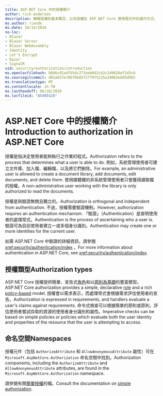 ```yaml
---
title: ASP.NET Core 中的授權簡介
author: rick-anderson
description: 瞭解授權的基本概念，以及授權在 ASP.NET Core 應用程式中的運作方式。
ms.author: riande
ms.date: 10/14/2016
no-loc:
- Blazor
- Blazor Server
- Blazor WebAssembly
- Identity
- Let's Encrypt
- Razor
- SignalR
uid: security/authorization/introduction
ms.openlocfilehash: b0d6c91adfb5dc273aeb662cb2c249626ef1d3c6
ms.sourcegitcommit: d65a027e78bf0b83727f975235a18863e685d902
ms.translationtype: MT
ms.contentlocale: zh-TW
ms.lasthandoff: 06/26/2020
ms.locfileid: "85405428"
---
```

# <a name="introduction-to-authorization-in-aspnet-core"></a><span data-ttu-id="e7895-103">ASP.NET Core 中的授權簡介</span><span class="sxs-lookup"><span data-stu-id="e7895-103">Introduction to authorization in ASP.NET Core</span></span>

<a name="security-authorization-introduction"></a>

<span data-ttu-id="e7895-104">授權是指決定使用者能夠執行之作業的程式。</span><span class="sxs-lookup"><span data-stu-id="e7895-104">Authorization refers to the process that determines what a user is able to do.</span></span> <span data-ttu-id="e7895-105">例如，系統管理使用者可建立文件庫、加入檔、編輯檔，以及將它們刪除。</span><span class="sxs-lookup"><span data-stu-id="e7895-105">For example, an administrative user is allowed to create a document library, add documents, edit documents, and delete them.</span></span> <span data-ttu-id="e7895-106">使用媒體櫃的非系統管理使用者只會獲得讀取檔的授權。</span><span class="sxs-lookup"><span data-stu-id="e7895-106">A non-administrative user working with the library is only authorized to read the documents.</span></span>

<span data-ttu-id="e7895-107">授權是與驗證無關且獨立的。</span><span class="sxs-lookup"><span data-stu-id="e7895-107">Authorization is orthogonal and independent from authentication.</span></span> <span data-ttu-id="e7895-108">不過，授權需要驗證機制。</span><span class="sxs-lookup"><span data-stu-id="e7895-108">However, authorization requires an authentication mechanism.</span></span> <span data-ttu-id="e7895-109">「驗證」（Authentication）是查明使用者的處理常式。</span><span class="sxs-lookup"><span data-stu-id="e7895-109">Authentication is the process of ascertaining who a user is.</span></span> <span data-ttu-id="e7895-110">驗證可為目前使用者建立一或多個身分識別。</span><span class="sxs-lookup"><span data-stu-id="e7895-110">Authentication may create one or more identities for the current user.</span></span>

<span data-ttu-id="e7895-111">如需 ASP.NET Core 中驗證的詳細資訊，請參閱 <xref:security/authentication/index> 。</span><span class="sxs-lookup"><span data-stu-id="e7895-111">For more information about authentication in ASP.NET Core, see <xref:security/authentication/index>.</span></span>

## <a name="authorization-types"></a><span data-ttu-id="e7895-112">授權類型</span><span class="sxs-lookup"><span data-stu-id="e7895-112">Authorization types</span></span>

<span data-ttu-id="e7895-113">ASP.NET Core 授權提供簡單、宣告式[角色](xref:security/authorization/roles)和以[原則為基礎](xref:security/authorization/policies)的豐富模型。</span><span class="sxs-lookup"><span data-stu-id="e7895-113">ASP.NET Core authorization provides a simple, declarative [role](xref:security/authorization/roles) and a rich [policy-based](xref:security/authorization/policies) model.</span></span> <span data-ttu-id="e7895-114">授權會以需求表示，而處理常式會根據需求評估使用者的宣告。</span><span class="sxs-lookup"><span data-stu-id="e7895-114">Authorization is expressed in requirements, and handlers evaluate a user's claims against requirements.</span></span> <span data-ttu-id="e7895-115">命令式檢查可以根據簡單的原則或原則，評估使用者嘗試存取的資源的使用者身分識別和屬性。</span><span class="sxs-lookup"><span data-stu-id="e7895-115">Imperative checks can be based on simple policies or policies which evaluate both the user identity and properties of the resource that the user is attempting to access.</span></span>

## <a name="namespaces"></a><span data-ttu-id="e7895-116">命名空間</span><span class="sxs-lookup"><span data-stu-id="e7895-116">Namespaces</span></span>

<span data-ttu-id="e7895-117">授權元件（包括 `AuthorizeAttribute` 和 `AllowAnonymousAttribute` 屬性）可在 `Microsoft.AspNetCore.Authorization` 命名空間中找到。</span><span class="sxs-lookup"><span data-stu-id="e7895-117">Authorization components, including the `AuthorizeAttribute` and `AllowAnonymousAttribute` attributes, are found in the `Microsoft.AspNetCore.Authorization` namespace.</span></span>

<span data-ttu-id="e7895-118">請參閱有關[簡單授權](xref:security/authorization/simple)的檔。</span><span class="sxs-lookup"><span data-stu-id="e7895-118">Consult the documentation on [simple authorization](xref:security/authorization/simple).</span></span>
